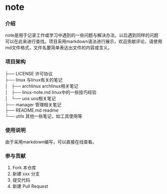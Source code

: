 # note

### 介绍
note是用于记录工作或学习中遇到的一些问题与解决办法，以后遇到同样的问题可以在此来进行查找。项目采用markdown语法进行展示，欢迎贡献评论，请使用md文件格式，文件名要简单表达出文件的内容或含义。

### 项目架构
├── LICENSE             许可协议<br>
├── linux               与linux有关的笔记<br>
│   ├── archlinux       archlinux相关笔记<br>
│   ├── linux-note.md   linux中的一些技巧经验<br>
│   └── uos             uos相关笔记<br>
├── manager             管理相关笔记<br>
├── README.md           readme<br>
└── utils               其他一些笔记，如工具使用等<br>

### 使用说明
由于采用markdown编写，可以直接在线查看。

### 参与贡献

1.  Fork 本仓库
2.  新建 xxx 分支
3.  提交代码
4.  新建 Pull Request

